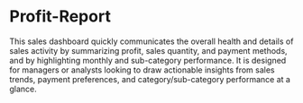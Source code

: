 # Profit-Report
This sales dashboard quickly communicates the overall health and details of sales activity by summarizing profit, sales quantity, and payment methods, and by highlighting monthly and sub-category performance. It is designed for managers or analysts looking to draw actionable insights from sales trends, payment preferences, and category/sub-category performance at a glance.
